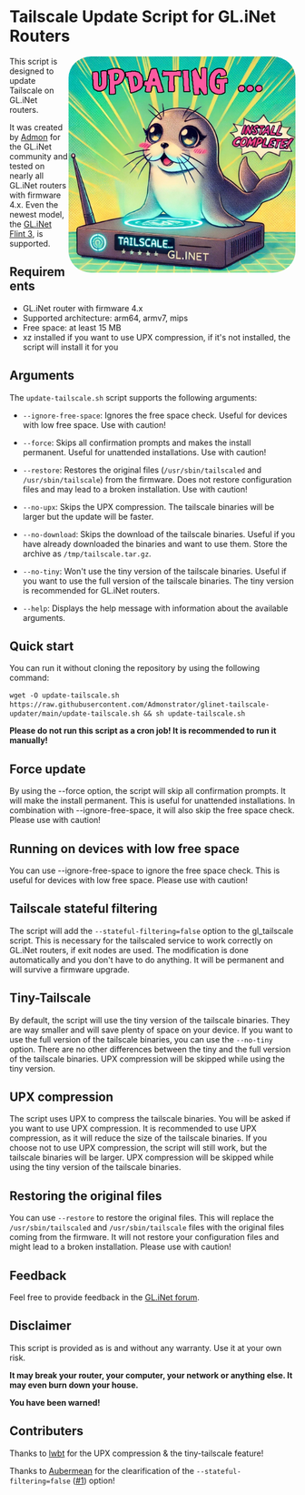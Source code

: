 # Tailscale Update Script for GL.iNet Routers

<img src="images/screen.jpg" width="400" align="right" alt="Profile Picture" style="border-radius: 10%;">

This script is designed to update Tailscale on GL.iNet routers.

It was created by [Admon](https://forum.gl-inet.com/u/admon/) for the GL.iNet community and tested on nearly all GL.iNet routers with firmware 4.x. Even the newest model, the [GL.iNet Flint 3](https://www.gl-inet.com/products/gl-be9300/), is supported.

## Requirements

- GL.iNet router with firmware 4.x
- Supported architecture: arm64, armv7, mips
- Free space: at least 15 MB
- xz installed if you want to use UPX compression, if it's not installed, the script will install it for you

## Arguments

The `update-tailscale.sh` script supports the following arguments:

- `--ignore-free-space`: Ignores the free space check. Useful for devices with low free space. Use with caution!

- `--force`: Skips all confirmation prompts and makes the install permanent. Useful for unattended installations. Use with caution!

- `--restore`: Restores the original files (`/usr/sbin/tailscaled` and `/usr/sbin/tailscale`) from the firmware. Does not restore configuration files and may lead to a broken installation. Use with caution!

- `--no-upx`: Skips the UPX compression. The tailscale binaries will be larger but the update will be faster.

- `--no-download`: Skips the download of the tailscale binaries. Useful if you have already downloaded the binaries and want to use them. Store the archive as `/tmp/tailscale.tar.gz`.

- `--no-tiny`: Won't use the tiny version of the tailscale binaries. Useful if you want to use the full version of the tailscale binaries. The tiny version is recommended for GL.iNet routers.

- `--help`: Displays the help message with information about the available arguments.

## Quick start

You can run it without cloning the repository by using the following command:

```shell
wget -O update-tailscale.sh https://raw.githubusercontent.com/Admonstrator/glinet-tailscale-updater/main/update-tailscale.sh && sh update-tailscale.sh
```

**Please do not run this script as a cron job! It is recommended to run it manually!**

## Force update

By using the --force option, the script will skip all confirmation prompts. It will make the install permanent. This is useful for unattended installations. In combination with --ignore-free-space, it will also skip the free space check. Please use with caution!

## Running on devices with low free space

You can use --ignore-free-space to ignore the free space check. This is useful for devices with low free space. Please use with caution!

## Tailscale stateful filtering

The script will add the `--stateful-filtering=false` option to the gl_tailscale script. This is necessary for the tailscaled service to work correctly on GL.iNet routers, if exit nodes are used. The modification is done automatically and you don't have to do anything. It will be permanent and will survive a firmware upgrade.

## Tiny-Tailscale

By default, the script will use the tiny version of the tailscale binaries. They are way smaller and will save plenty of space on your device. If you want to use the full version of the tailscale binaries, you can use the `--no-tiny` option. There are no other differences between the tiny and the full version of the tailscale binaries. UPX compression will be skipped while using the tiny version.

## UPX compression

The script uses UPX to compress the tailscale binaries. You will be asked if you want to use UPX compression. It is recommended to use UPX compression, as it will reduce the size of the tailscale binaries. If you choose not to use UPX compression, the script will still work, but the tailscale binaries will be larger. UPX compression will be skipped while using the tiny version of the tailscale binaries.

## Restoring the original files

You can use `--restore` to restore the original files. This will replace the `/usr/sbin/tailscaled` and `/usr/sbin/tailscale` files with the original files coming from the firmware. It will not restore your configuration files and might lead to a broken installation. Please use with caution!

## Feedback

Feel free to provide feedback in the [GL.iNet forum](https://forum.gl-inet.com/t/how-to-update-tailscale-on-arm64/37582).

## Disclaimer

This script is provided as is and without any warranty. Use it at your own risk.

**It may break your router, your computer, your network or anything else. It may even burn down your house.**

**You have been warned!**

## Contributers

Thanks to [lwbt](https://github.com/lwbt) for the UPX compression & the tiny-tailscale feature!

Thanks to [Aubermean](https://github.com/Aubermean) for the clearification of the `--stateful-filtering=false` ([#1](https://github.com/Admonstrator/glinet-tailscale-updater/issues/1)) option!

